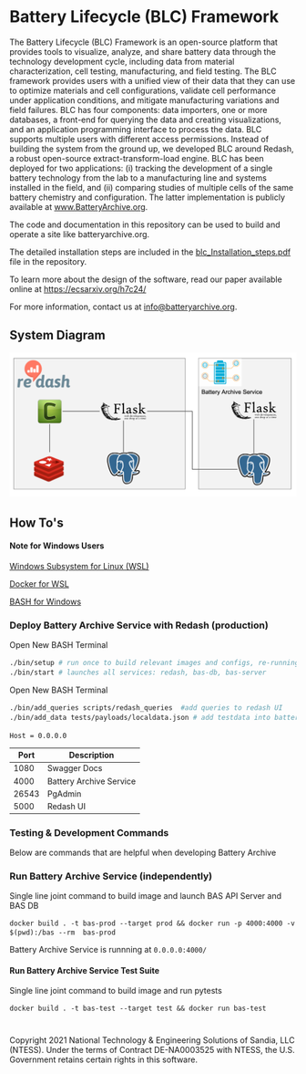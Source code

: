 # __Battery Lifecycle (BLC) Framework__

The Battery Lifecycle (BLC) Framework is an open-source platform that provides tools to visualize, analyze, and share battery data through the technology development cycle, including data from material characterization, cell testing, manufacturing, and field testing. The BLC framework provides users with a unified view of their data that they can use to optimize materials and cell configurations, validate cell performance under application conditions, and mitigate manufacturing variations and field failures. BLC has four components: data importers, one or more databases, a front-end for querying the data and creating visualizations, and an application programming interface to process the data. BLC supports multiple users with different access permissions. Instead of building the system from the ground up, we developed BLC around Redash, a robust open-source extract-transform-load engine. BLC has been deployed for two applications: (i) tracking the development of a single battery technology from the lab to a manufacturing line and systems installed in the field, and (ii) comparing studies of multiple cells of the same battery chemistry and configuration. The latter implementation is publicly available at www.BatteryArchive.org. 

The code and documentation in this repository can be used to build and operate a site like batteryarchive.org.

The detailed installation steps are included in the [blc_Installation_steps.pdf](blc_Installation_steps.pdf) file in the repository.

To learn more about the design of the software, read our paper available online at https://ecsarxiv.org/h7c24/

For more information, contact us at info@batteryarchive.org.


## System Diagram

![System Diagram](assets/images/system_diagram.png)

## How To's

#### Note for Windows Users
[Windows Subsystem for Linux (WSL) ](https://docs.microsoft.com/en-us/windows/wsl/)

[Docker for WSL](https://docs.microsoft.com/en-us/windows/wsl/tutorials/wsl-containers)

[BASH for Windows](https://docs.microsoft.com/en-us/learn/paths/shell/)


### Deploy Battery Archive Service with Redash (production) 


Open New BASH Terminal
```bash
./bin/setup # run once to build relevant images and configs, re-running will regenerate auth for redash database
./bin/start # launches all services: redash, bas-db, bas-server
```

Open New BASH Terminal
```bash
./bin/add_queries scripts/redash_queries  #add queries to redash UI
./bin/add_data tests/payloads/localdata.json # add testdata into battery archive database 
```

`Host = 0.0.0.0`

| Port      | Description |
| ----------- | ----------- |
| 1080  | Swagger Docs       |
| 4000  | Battery Archive Service        |
| 26543 | PgAdmin|
| 5000  | Redash UI



### Testing & Development Commands  

Below are commands that are helpful when developing Battery Archive

### Run Battery Archive Service (independently)

Single line joint command to build image and launch BAS API Server and BAS DB

```
docker build . -t bas-prod --target prod && docker run -p 4000:4000 -v $(pwd):/bas --rm  bas-prod
```

Battery Archive Service is runnning
at `0.0.0.0:4000/`


#### Run Battery Archive Service Test Suite 

Single line joint command to build image and run pytests

```
docker build . -t bas-test --target test && docker run bas-test
```


#
Copyright 2021 National Technology & Engineering Solutions of Sandia, LLC (NTESS). Under the terms of Contract DE-NA0003525 with NTESS, the U.S. Government retains certain rights in this software.

